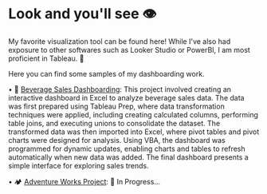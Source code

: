 # Look and you'll see 👁️
My favorite visualization tool can be found here! While I've also had exposure to other softwares such as Looker Studio or PowerBI, I am most proficient in Tableau. 🤌  

Here you can find some samples of my dashboarding work.  

• 🧃 [Beverage Sales Dashboarding](https://github.com/isabelabpas/excel_projects/tree/main/Beverage%20Sales%20Project): This project involved creating an interactive dashboard in Excel to analyze beverage sales data. The data was first prepared using Tableau Prep, where data transformation techniques were applied, including creating calculated columns, performing table joins, and executing unions to consolidate the dataset. The transformed data was then imported into Excel, where pivot tables and pivot charts were designed for analysis. Using VBA, the dashboard was programmed for dynamic updates, enabling charts and tables to refresh automatically when new data was added. The final dashboard presents a simple interface for exploring sales trends.  
  
• 🏕️ [Adventure Works Project](https://github.com/isabelabpas/tableau_projects/tree/7a4031b6deb0238b24ea5ac84c5ea66067d0866f/Adventure%20Works%20Project): 🚧 In Progress...
